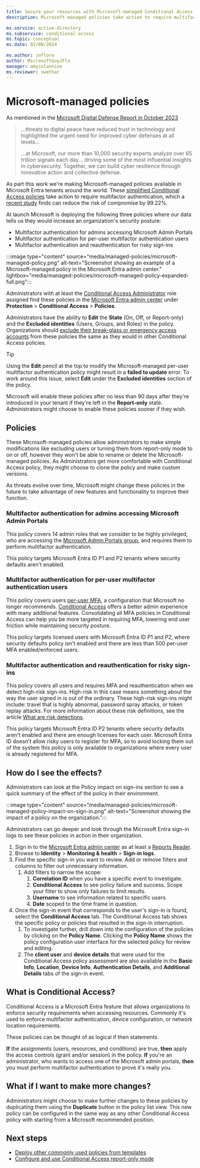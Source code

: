 ```yaml
---
title: Secure your resources with Microsoft-managed Conditional Access policies
description: Microsoft-managed policies take action to require multifactor authentication to reduce the risk of compromise.

ms.service: active-directory
ms.subservice: conditional-access
ms.topic: conceptual
ms.date: 02/08/2024

ms.author: joflore
author: MicrosoftGuyJFlo
manager: amycolannino
ms.reviewer: swethar
---
```

# Microsoft-managed policies

As mentioned in the [Microsoft Digital Defense Report in October 2023](https://www.microsoft.com/security/security-insider/microsoft-digital-defense-report-2023)

> ...threats to digital peace have reduced trust in technology and highlighted the urgent need for improved cyber defenses at all levels...
>
> ...at Microsoft, our more than 10,000 security experts analyze over 65 trillion signals each day... driving some of the most influential insights in
cybersecurity. Together, we can build cyber resilience through innovative action and collective defense.

As part this work we're making Microsoft-managed policies available in Microsoft Entra tenants around the world. These [simplified Conditional Access policies](#what-is-conditional-access) take action to require multifactor authentication, which a [recent study](https://arxiv.org/abs/2305.00945) finds can reduce the risk of compromise by 99.22%.

At launch Microsoft is deploying the following three policies where our data tells us they would increase an organization's security posture:

- Multifactor authentication for admins accessing Microsoft Admin Portals
- Multifactor authentication for per-user multifactor authentication users
- Multifactor authentication and reauthentication for risky sign-ins

:::image type="content" source="media/managed-policies/microsoft-managed-policy.png" alt-text="Screenshot showing an example of a Microsoft-managed policy in the Microsoft Entra admin center." lightbox="media/managed-policies/microsoft-managed-policy-expanded-full.png":::

Administrators with at least the [Conditional Access Administrator](../role-based-access-control/permissions-reference.md#conditional-access-administrator) role assigned find these policies in the [Microsoft Entra admin center](https://entra.microsoft.com) under **Protection** > **Conditional Access** > **Policies**.

Administrators have the ability to **Edit** the **State** (On, Off, or Report-only) and the **Excluded identities** (Users, Groups, and Roles) in the policy. Organizations should [exclude their break-glass or emergency access accounts](../role-based-access-control/security-emergency-access.md) from these policies the same as they would in other Conditional Access policies.

> [!TIP]
> Using the **Edit** pencil at the top to modify the Microsoft-managed per-user multifactor authentication policy might result in a **failed to update** error. To work around this issue, select **Edit** under the **Excluded identities** section of the policy.

Microsoft will enable these policies after no less than 90 days after they're introduced in your tenant if they're left in the **Report-only** state. Administrators might choose to enable these policies sooner if they wish.

## Policies

These Microsoft-managed policies allow administrators to make simple modifications like excluding users or turning them from report-only mode to on or off, however they won't be able to rename or delete the Microsoft-managed policies. As Administrators get more comfortable with Conditional Access policy, they might choose to clone the policy and make custom versions.

As threats evolve over time, Microsoft might change these policies in the future to take advantage of new features and functionality to improve their function.

### Multifactor authentication for admins accessing Microsoft Admin Portals

This policy covers 14 admin roles that we consider to be highly privileged, who are accessing the [Microsoft Admin Portals group](how-to-policy-mfa-admin-portals.md), and requires them to perform multifactor authentication.

This policy targets Microsoft Entra ID P1 and P2 tenants where security defaults aren't enabled.

### Multifactor authentication for per-user multifactor authentication users

This policy covers users [per-user MFA](../authentication/howto-mfa-userstates.md), a configuration that Microsoft no longer recommends. [Conditional Access](concept-conditional-access-policies.md) offers a better admin experience with many additional features. Consolidating all MFA policies in Conditional Access can help you be more targeted in requiring MFA, lowering end user friction while maintaining security posture. 

This policy targets licensed users with Microsoft Entra ID P1 and P2, where security defaults policy isn't enabled and there are less than 500 per-user MFA enabled/enforced users. 

### Multifactor authentication and reauthentication for risky sign-ins

This policy covers all users and requires MFA and reauthentication when we detect high-risk sign-ins. High-risk in this case means something about the way the user signed in is out of the ordinary. These high-risk sign-ins might include: travel that is highly abnormal, password spray attacks, or token replay attacks. For more information about these risk definitions, see the article [What are risk detections](/entra/id-protection/concept-identity-protection-risks#sign-in-risk-detections).

This policy targets Microsoft Entra ID P2 tenants where security defaults aren't enabled and there are enough licenses for each user. Microsoft Entra ID doesn't allow risky users to register for MFA, so to avoid locking them out of the system this policy is only available to organizations where every user is already registered for MFA. 

## How do I see the effects?

Administrators can look at the Policy impact on sign-ins section to see a quick summary of the effect of the policy in their environment.

:::image type="content" source="media/managed-policies/microsoft-managed-policy-impact-on-sign-in.png" alt-text="Screenshot showing the impact of a policy on the organization.":::

Administrators can go deeper and look through the Microsoft Entra sign-in logs to see these policies in action in their organization.

1. Sign in to the [Microsoft Entra admin center](https://entra.microsoft.com) as at least a [Reports Reader](~/identity/role-based-access-control/permissions-reference.md#reports-reader).
1. Browse to **Identity** > **Monitoring & health** > **Sign-in logs**.
1. Find the specific sign-in you want to review. Add or remove filters and columns to filter out unnecessary information.
   1. Add filters to narrow the scope:
      1. **Correlation ID** when you have a specific event to investigate.
      1. **Conditional Access** to see policy failure and success. Scope your filter to show only failures to limit results.
      1. **Username** to see information related to specific users.
      1. **Date** scoped to the time frame in question.
1. Once the sign-in event that corresponds to the user's sign-in is found, select the **Conditional Access** tab. The Conditional Access tab shows the specific policy or policies that resulted in the sign-in interruption.
   1. To investigate further, drill down into the configuration of the policies by clicking on the **Policy Name**. Clicking the **Policy Name** shows the policy configuration user interface for the selected policy for review and editing.
   1. The **client user** and **device details** that were used for the Conditional Access policy assessment are also available in the **Basic Info**, **Location**, **Device Info**, **Authentication Details**, and **Additional Details** tabs of the sign-in event.

## What is Conditional Access?

Conditional Access is a Microsoft Entra feature that allows organizations to enforce security requirements when accessing resources. Commonly it's used to enforce multifactor authentication, device configuration, or network location requirements.

These policies can be thought of as logical if then statements.

**If** the assignments (users, resources, and conditions) are true, **then** apply the access controls (grant and/or session) in the policy.
**If** you're an administrator, who wants to access one of the Microsoft admin portals, **then** you must perform multifactor authentication to prove it's really you.

## What if I want to make more changes?

Administrators might choose to make further changes to these policies by duplicating them using the **Duplicate** button in the policy list view. This new policy can be configured in the same way as any other Conditional Access policy with starting from a Microsoft recommended position.

## Next steps

- [Deploy other commonly used policies from templates](concept-conditional-access-policy-common.md)
- [Configure and use Conditional Access report-only mode](concept-conditional-access-report-only.md)
